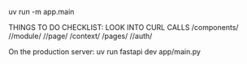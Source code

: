 <!-- ENSIGHT BACKEND -->

<!-- UV SERVER START -->

uv run -m app.main

<!-- SWAGGER ENDPOINT -->
<!-- http://localhost:8000/docs -->

THINGS TO DO CHECKLIST:
LOOK INTO CURL CALLS
/components/
//module/
//page/
/context/
/pages/
//auth/

On the production server:
uv run fastapi dev app/main.py
